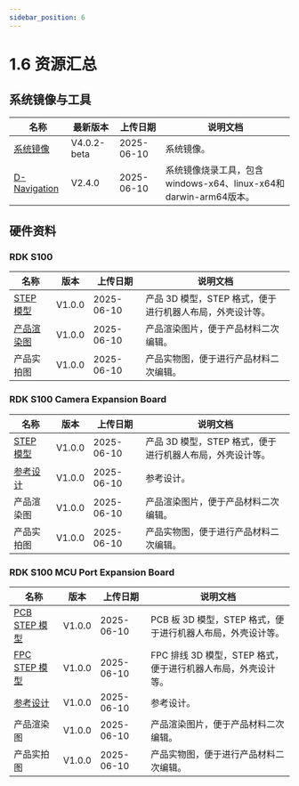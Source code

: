 ```yaml
---
sidebar_position: 6
---
```


# 1.6 资源汇总

## 系统镜像与工具

| 名称                                                         | 最新版本    | 上传日期   | 说明文档                                                     |
| ------------------------------------------------------------ | ----------- | ---------- | ------------------------------------------------------------ |
| [系统镜像](https://archive.d-robotics.cc/downloads/os_images/rdk_s100/) | V4.0.2-beta | 2025-06-10 | 系统镜像。                                                   |
| [D-Navigation](https://archive.d-robotics.cc/downloads/software_tools/download_tools/) | V2.4.0      | 2025-06-10 | 系统镜像烧录工具，包含windows-x64、linux-x64和darwin-arm64版本。 |


## 硬件资料

### RDK S100

| 名称                                                                                                            | 版本   | 上传日期   | 说明文档                                                  |
| --------------------------------------------------------------------------------------------------------------- | ------ | ---------- | --------------------------------------------------------- |
| [STEP 模型](https://archive.d-robotics.cc/downloads/hardware/rdk_s100/rdk_s100/drobotics_rdk_s100_v1p0.step)    | V1.0.0 | 2025-06-10 | 产品 3D 模型，STEP 格式，便于进行机器人布局，外壳设计等。 |
| [产品渲染图](https://archive.d-robotics.cc/downloads/hardware/rdk_s100/rdk_s100/drobotics_rdk_s100_renders.zip) | V1.0.0 | 2025-06-10 | 产品渲染图片，便于产品材料二次编辑。                      |
| 产品实拍图                                                                                                      | V1.0.0 | 2025-06-10 | 产品实物图，便于进行产品材料二次编辑。                    |

### RDK S100 Camera Expansion Board

| 名称                                                                                                                                                                      | 版本   | 上传日期   | 说明文档                                                  |
| ------------------------------------------------------------------------------------------------------------------------------------------------------------------------- | ------ | ---------- | --------------------------------------------------------- |
| [STEP 模型](https://archive.d-robotics.cc/downloads/hardware/rdk_s100/rdk_s100_camera_expansion_board/drobotics_rdk_s100_camera_expansion_board_v1p0.step)                | V1.0.0 | 2025-06-10 | 产品 3D 模型，STEP 格式，便于进行机器人布局，外壳设计等。 |
| [参考设计](https://archive.d-robotics.cc/downloads/hardware/rdk_s100/rdk_s100_camera_expansion_board/drobotics_rdk_s100_camera_expansion_board_reference_design_v1p0.zip) | V1.0.0 | 2025-06-10 | 参考设计。                                                |
| 产品渲染图                                                                                                                                                                | V1.0.0 | 2025-06-10 | 产品渲染图片，便于产品材料二次编辑。                      |
| 产品实拍图                                                                                                                                                                | V1.0.0 | 2025-06-10 | 产品实物图，便于进行产品材料二次编辑。                    |

### RDK S100 MCU Port Expansion Board

| 名称                                                                                                                                                                          | 版本   | 上传日期   | 说明文档                                                      |
| ----------------------------------------------------------------------------------------------------------------------------------------------------------------------------- | ------ | ---------- | ------------------------------------------------------------- |
| [PCB STEP 模型](https://archive.d-robotics.cc/downloads/hardware/rdk_s100/rdk_s100_mcu_port_expansion_board/drobotics_rdk_s100_mcu_port_expansion_board_v1p0.step)            | V1.0.0 | 2025-06-10 | PCB 板 3D 模型，STEP 格式，便于进行机器人布局，外壳设计等。   |
| [FPC STEP 模型](https://archive.d-robotics.cc/downloads/hardware/rdk_s100/rdk_s100_mcu_port_expansion_board/drobotics_rdk_s100_mcu_port_expansion_board_fpc_v1p0.step)        | V1.0.0 | 2025-06-10 | FPC 排线 3D 模型，STEP 格式，便于进行机器人布局，外壳设计等。 |
| [参考设计](https://archive.d-robotics.cc/downloads/hardware/rdk_s100/rdk_s100_mcu_port_expansion_board/drobotics_rdk_s100_mcu_port_expansion_board_reference_design_v1p0.zip) | V1.0.0 | 2025-06-10 | 参考设计。                                                    |
| 产品渲染图                                                                                                                                                                    | V1.0.0 | 2025-06-10 | 产品渲染图片，便于产品材料二次编辑。                          |
| 产品实拍图                                                                                                                                                                    | V1.0.0 | 2025-06-10 | 产品实物图，便于进行产品材料二次编辑。                        |
    
